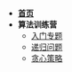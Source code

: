* [**首页**]()
* **算法训练营**
  * [入门专题](algorithm/day0)
  * [递归问题](algorithm/day1)
  * [贪心策略](algorithm/day2)
